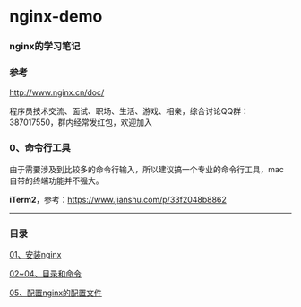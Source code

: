 # nginx-demo 

### nginx的学习笔记

### 参考

http://www.nginx.cn/doc/

程序员技术交流、面试、职场、生活、游戏、相亲，综合讨论QQ群：387017550，群内经常发红包，欢迎加入

### 0、命令行工具

由于需要涉及到比较多的命令行输入，所以建议搞一个专业的命令行工具，mac自带的终端功能并不强大。

<b>iTerm2</b>，参考：https://www.jianshu.com/p/33f2048b8862

---

### 目录

<a href='https://github.com/qq20004604/nginx-demo/blob/master/01、安装nginx.md'>01、安装nginx</a>

<a href='https://github.com/qq20004604/nginx-demo/blob/master/02~04、目录和命令.md'>02~04、目录和命令</a>

<a href='https://github.com/qq20004604/nginx-demo/blob/master/05、配置nginx的配置文件.md'>05、配置nginx的配置文件</a>